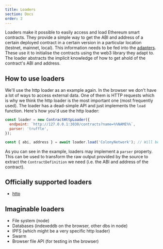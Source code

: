 ```yaml
---
title: Loaders
section: Docs
order: 2
---
```


Loaders make it possible to easily access and load Ethereum smart contracts. They provide a simple way to get the ABI and address of a certain deployed contract in a certain version in a particular location (testnet, mainnet, local). This information needs to be fed into the [adapters](docs-adapters.html). These use it to initialise the contracts using the web3 library they adapt to. The loader abstracts the implicit knowledge of how to get ahold of the contract's ABI and address.

## How to use loaders

We'll use the http loader as an example again. In the browser we don't have a lot of ways to access external data. One of them is HTTP requests which is why we think the http loader is the most important one (most frequently used). The loader has a dead-simple API and just implements the `load` function. Here's how you'd use the http loader:

```javascript
const loader = new ContractHttpLoader({
  endpoint: `http://127.0.0.1:3030/contracts?name=%%NAME%%`,
  parser: 'truffle',
});

const { abi, address } = await loader.load('ColonyNetwork'); // Will be called by the adapter
```

As you can see in the example, loaders may implement a `parser` property. This can be used to transform the raw output provided by the source to extract the `ContractDefinition` we need (i.e. the ABI and address of the contract).

## Officially supported loaders

- [http](/colony-js/api-loaders/#httpcontractloader)

## Imaginable loaders

- File system (node)
- Databases (indexeddb on the browser, other dbs in node)
- IPFS (which might be a very specific http loader)
- Swarm
- Browser file API (for testing in the browser)
